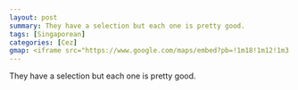```yaml
---
layout: post
summary: They have a selection but each one is pretty good.
tags: [Singaporean]
categories: [Cez]
gmap: <iframe src="https://www.google.com/maps/embed?pb=!1m18!1m12!1m3!1d6662.969417634905!2d104.921289!3d11.536534600000001!2m3!1f0!2f0!3f0!3m2!1i1024!2i768!4f13.1!3m3!1m2!1s0x310951c1e4977c83%3A0xf98bb656df5f40a8!2sChok%20Di%20Singapore%20Style%20Chicken%20Rice!5e1!3m2!1sen!2skh!4v1758543760235!5m2!1sen!2skh" width="600" height="450" style="border:0;" allowfullscreen="" loading="lazy" referrerpolicy="no-referrer-when-downgrade"></iframe>
---
```

They have a selection but each one is pretty good.
